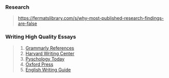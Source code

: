 ### Research
> https://fermatslibrary.com/s/why-most-published-research-findings-are-false

### Writing High Quality Essays
> 1. [Grammarly References](https://www.grammarly.com/blog/5-concepts-you-must-master-to-write-better-essays/)
> 2. [Harvard Writing Center](https://writingcenter.fas.harvard.edu/pages/strategies-essay-writing)
> 3. [Pyschology Today](https://www.psychologytoday.com/us/blog/statistical-life/201803/13-rules-writing-good-essays-0)
> 4. [Oxford Press](https://www.oxford-royale.co.uk/articles/tips-techniques-essay-writer.html)
> 5. [English Writing Guide](https://www.ed.ac.uk/files/imports/fileManager/English%20Literature%20Writing%20Guide%20final.pdf)
